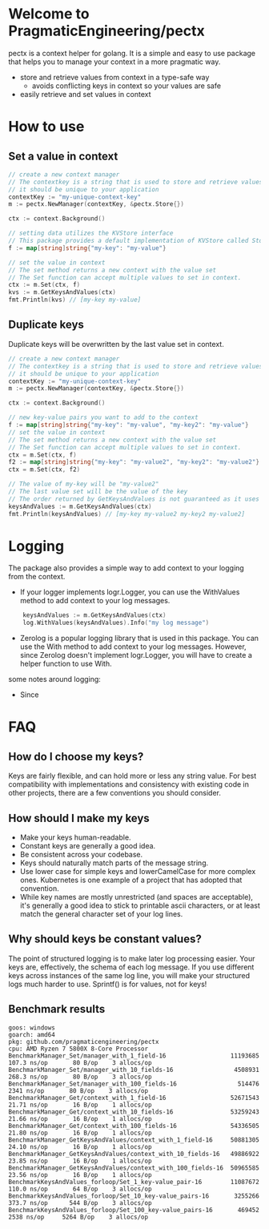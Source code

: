 # Welcome to PragmaticEngineering/pectx
pectx is a context helper for golang. It is a simple and easy to use package that helps you to manage your context in a more pragmatic way.

- store and retrieve values from context in a type-safe way
    - avoids conflicting keys in context so your values are safe
- easily retrieve and set values in context

# How to use

## Set a value in context
```go
// create a new context manager
// The contextkey is a string that is used to store and retrieve values from context
// it should be unique to your application
contextKey := "my-unique-context-key"
m := pectx.NewManager(contextKey, &pectx.Store{})

ctx := context.Background()

// setting data utilizes the KVStore interface
// This package provides a default implementation of KVStore called Store
f := map[string]string{"my-key": "my-value"}

// set the value in context
// The set method returns a new context with the value set
// The Set function can accept multiple values to set in context.
ctx := m.Set(ctx, f)
kvs := m.GetKeysAndValues(ctx)
fmt.Println(kvs) // [my-key my-value]
```

## Duplicate keys
Duplicate keys will be overwritten by the last value set in context.

```go
// create a new context manager
// The contextkey is a string that is used to store and retrieve values from context
// it should be unique to your application
contextKey := "my-unique-context-key"
m := pectx.NewManager(contextKey, &pectx.Store{})

ctx := context.Background()

// new key-value pairs you want to add to the context
f := map[string]string{"my-key": "my-value", "my-key2": "my-value"}
// set the value in context
// The set method returns a new context with the value set
// The Set function can accept multiple values to set in context.
ctx = m.Set(ctx, f)
f2 := map[string]string{"my-key": "my-value2", "my-key2": "my-value2"}
ctx = m.Set(ctx, f2)

// The value of my-key will be "my-value2"
// The last value set will be the value of the key
// The order returned by GetKeysAndValues is not guaranteed as it uses a map to ensure unique keys
keysAndValues := m.GetKeysAndValues(ctx)
fmt.Println(keysAndValues) // [my-key my-value2 my-key2 my-value2]

```

# Logging 
The package also provides a simple way to add context to your logging from the context.

- If your logger implements logr.Logger, you can use the WithValues method to add context to your log messages.
```go
    keysAndValues := m.GetKeysAndValues(ctx)
    log.WithValues(keysAndValues).Info("my log message")
```
- Zerolog is a popular logging library that is used in this package. You can use the With method to add context to your log messages. However, since Zerolog doesn't implement logr.Logger, you will have to create a helper function to use With.

some notes around logging:
- Since 


# FAQ
## How do I choose my keys?
Keys are fairly flexible, and can hold more or less any string value. For best compatibility with implementations and consistency with existing code in other projects, there are a few conventions you should consider.

## How should I make my keys 
- Make your keys human-readable.
- Constant keys are generally a good idea.
- Be consistent across your codebase.
- Keys should naturally match parts of the message string.
- Use lower case for simple keys and lowerCamelCase for more complex ones. Kubernetes is one example of a project that has adopted that convention.
- While key names are mostly unrestricted (and spaces are acceptable), it's generally a good idea to stick to printable ascii characters, or at least match the general character set of your log lines.

## Why should keys be constant values?
The point of structured logging is to make later log processing easier. Your keys are, effectively, the schema of each log message. If you use different keys across instances of the same log line, you will make your structured logs much harder to use. Sprintf() is for values, not for keys!

## Benchmark results
```shell
goos: windows
goarch: amd64
pkg: github.com/pragmaticengineering/pectx
cpu: AMD Ryzen 7 5800X 8-Core Processor             
BenchmarkManager_Set/manager_with_1_field-16         	      11193685	      107.3 ns/op	    80 B/op	   3 allocs/op
BenchmarkManager_Set/manager_with_10_fields-16       	       4508931	      268.3 ns/op	    80 B/op	   3 allocs/op
BenchmarkManager_Set/manager_with_100_fields-16      	        514476	       2341 ns/op	    80 B/op	   3 allocs/op
BenchmarkManager_Get/context_with_1_field-16         	      52671543	      21.71 ns/op	    16 B/op	   1 allocs/op
BenchmarkManager_Get/context_with_10_fields-16       	      53259243	      21.66 ns/op	    16 B/op	   1 allocs/op
BenchmarkManager_Get/context_with_100_fields-16      	      54336505	      21.80 ns/op	    16 B/op	   1 allocs/op
BenchmarkManager_GetKeysAndValues/context_with_1_field-16     50881305	      24.10 ns/op	    16 B/op	   1 allocs/op
BenchmarkManager_GetKeysAndValues/context_with_10_fields-16   49886922	      23.85 ns/op	    16 B/op	   1 allocs/op
BenchmarkManager_GetKeysAndValues/context_with_100_fields-16  50965585	      23.56 ns/op	    16 B/op	   1 allocs/op
BenchmarkKeysAndValues_forloop/Set_1_key-value_pair-16        11087672	      110.0 ns/op	    64 B/op	   3 allocs/op
BenchmarkKeysAndValues_forloop/Set_10_key-value_pairs-16       3255266	      373.7 ns/op	   544 B/op	   3 allocs/op
BenchmarkKeysAndValues_forloop/Set_100_key-value_pairs-16       469452	       2538 ns/op	  5264 B/op	   3 allocs/op
```